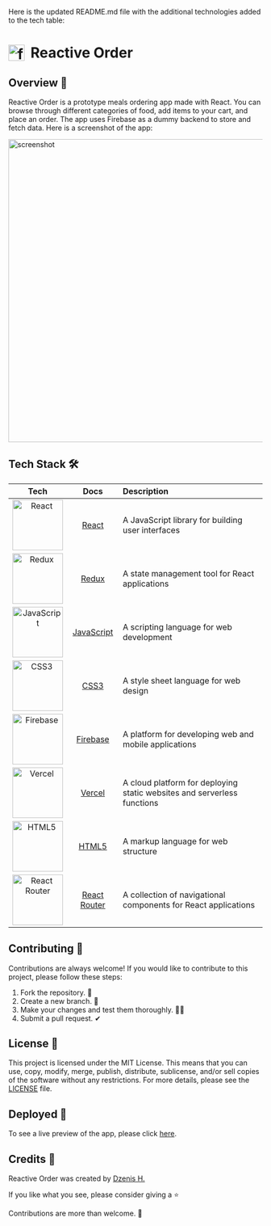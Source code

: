 Here is the updated README.md file with the additional technologies added to the tech table:

# <img src="https://raw.githubusercontent.com/dzenis-h/reactive-order/master/public/favicon.ico" alt="favicon" width="32" height="32" style="vertical-align:middle; margin-right: 5px; margin-top: -5px;"> Reactive Order

## Overview 👀
Reactive Order is a prototype meals ordering app made with React. You can browse through different categories of food, add items to your cart, and place an order. The app uses Firebase as a dummy backend to store and fetch data. Here is a screenshot of the app:

<img src="https://drive.google.com/uc?export=view&id=1wibKkkJ3HOl5dP8oKHQ9-3zdaWldQFog" alt="screenshot" width="600">

## Tech Stack 🛠️

| Tech | Docs | Description |
| :---: | :---: | :--- |
| <img src="https://img.shields.io/badge/-React-blue?logo=react&logoColor=white&style=for-the-badge" alt="React" width="100"> | [React](https://reactjs.org/docs/getting-started.html) | A JavaScript library for building user interfaces |
| <img src="https://img.shields.io/badge/-Redux-purple?logo=redux&logoColor=white&style=for-the-badge" alt="Redux" width="100"> | [Redux](https://redux.js.org/introduction/getting-started) | A state management tool for React applications |
| <img src="https://img.shields.io/badge/-JavaScript-yellow?logo=javascript&logoColor=white&style=for-the-badge" alt="JavaScript" width="100"> | [JavaScript](https://developer.mozilla.org/en-US/docs/Web/JavaScript) | A scripting language for web development |
| <img src="https://img.shields.io/badge/-CSS3-blue?logo=css3&logoColor=white&style=for-the-badge" alt="CSS3" width="100"> | [CSS3](https://developer.mozilla.org/en-US/docs/Web/CSS) | A style sheet language for web design |
| <img src="https://img.shields.io/badge/-Firebase-orange?logo=firebase&logoColor=white&style=for-the-badge" alt="Firebase" width="100"> | [Firebase](https://firebase.google.com/docs) | A platform for developing web and mobile applications |
| <img src="https://img.shields.io/badge/-Vercel-black?logo=vercel&logoColor=white&style=for-the-badge" alt="Vercel" width="100"> | [Vercel](https://vercel.com/docs) | A cloud platform for deploying static websites and serverless functions |
| <img src="https://img.shields.io/badge/-HTML5-red?logo=html5&logoColor=white&style=for-the-badge" alt="HTML5" width="100"> | [HTML5](https://developer.mozilla.org/en-US/docs/Web/HTML) | A markup language for web structure |
| <img src="https://img.shields.io/badge/-React_Router-brown?logo=react-router&logoColor=white&style=for-the-badge" alt="React Router" width="100"> | [React Router](https://reactrouter.com/web/guides/quick-start) | A collection of navigational components for React applications |

## Contributing 🙌
Contributions are always welcome! If you would like to contribute to this project, please follow these steps:
1. Fork the repository. 🍴
2. Create a new branch. 🌵
3. Make your changes and test them thoroughly. 👨‍💻
4. Submit a pull request. ✔

## License 📑
This project is licensed under the MIT License. This means that you can use, copy, modify, merge, publish, distribute, sublicense, and/or sell copies of the software without any restrictions. For more details, please see the [LICENSE](https://docs.google.com/document/d/11WK7tVoTFRMcWCuGZQCRWxEsDUEJ_6ArtfV-NjWcBCU/edit?usp=sharing) file.

## Deployed 🚀
To see a live preview of the app, please click [here](https://reactive-order.vercel.app).

## Credits 💯
Reactive Order was created by [Dzenis H.](https://www.dzenis.tech)

If you like what you see, please consider giving a ⭐️ 

Contributions are more than welcome. 🫡

